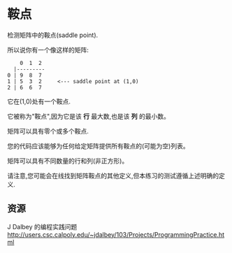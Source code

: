 # 鞍点

检测矩阵中的鞍点(saddle point).

所以说你有一个像这样的矩阵:

```text
    0  1  2
  |---------
0 | 9  8  7
1 | 5  3  2     <--- saddle point at (1,0)
2 | 6  6  7
```

它在(1,0)处有一个鞍点.

它被称为"鞍点",因为它是该 **行** 最大数,也是该 **列** 的最小数。

矩阵可以具有零个或多个鞍点.

您的代码应该能够为任何给定矩阵提供所有鞍点的(可能为空)列表。

矩阵可以具有不同数量的行和列(非正方形)。

请注意,您可能会在线找到矩阵鞍点的其他定义,但本练习的测试遵循上述明确的定义.

[help-page]: https://exercism.io/tracks/rust/learning
[modules]: https://doc.rust-lang.org/book/ch07-00-modules.html
[cargo]: https://doc.rust-lang.org/book/ch14-00-more-about-cargo.html
[rust-tests]: https://doc.rust-lang.org/book/ch11-02-running-tests.html

## 资源

J Dalbey 的编程实践问题<http://users.csc.calpoly.edu/~jdalbey/103/Projects/ProgrammingPractice.html>
